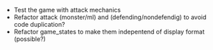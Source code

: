 - Test the game with attack mechanics
- Refactor attack (monster/ml) and (defending/nondefendig) to avoid code duplication?
- Refactor game_states to make them indepentend of display format (possible?)
